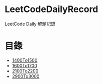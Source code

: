 # LeetCodeDailyRecord

LeetCode Daily 解題記錄

# 目錄

- [1400To1500](./1400To1500/README.md)
- [1600To1700](./1600To1700/README.md)
- [2100To2200](./2100To2200/README.md)
- [2900To3000](./2900To3000/README.md)

